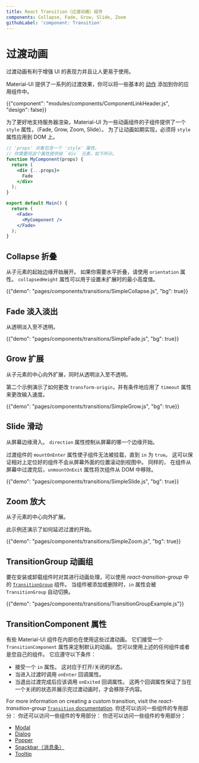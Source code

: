```yaml
---
title: React Transition（过渡动画）组件
components: Collapse, Fade, Grow, Slide, Zoom
githubLabel: 'component: Transition'
---
```


# 过渡动画

<p class="description">过渡动画有利于增强 UI 的表现力并且让人更易于使用。</p>

Material-UI 提供了一系列的过渡效果，你可以将一些基本的 [动作](https://material.io/design/motion/) 添加到你的应用组件中。

{{"component": "modules/components/ComponentLinkHeader.js", "design": false}}

为了更好地支持服务器渲染，Material-UI 为一些动画组件的子组件提供了一个 `style` 属性，（Fade, Grow, Zoom, Slide）。 为了让动画如期实现，必须将 `style` 属性应用到 DOM 上。

```jsx
// 'props' 对象包含一个 'style' 属性。
// 你需要将这个属性提供给 `div` 元素，如下所示。
function MyComponent(props) {
  return (
    <div {...props}>
      Fade
    </div>
  );
}

export default Main() {
  return (
    <Fade>
      <MyComponent />
    </Fade>
  );
}
```

## Collapse 折叠

从子元素的起始边缘开始展开。 如果你需要水平折叠，请使用 `orientation` 属性。 `collapsedHeight` 属性可以用于设置未扩展时的最小高度值。

{{"demo": "pages/components/transitions/SimpleCollapse.js", "bg": true}}

## Fade 淡入淡出

从透明淡入至不透明。

{{"demo": "pages/components/transitions/SimpleFade.js", "bg": true}}

## Grow 扩展

从子元素的中心向外扩展，同时从透明淡入至不透明。

第二个示例演示了如何更改 `transform-origin`，并有条件地应用了 `timeout` 属性来更改输入速度。

{{"demo": "pages/components/transitions/SimpleGrow.js", "bg": true}}

## Slide 滑动

从屏幕边缘滑入。 `direction` 属性控制从屏幕的哪一个边缘开始。

过渡组件的 `mountOnEnter` 属性使子组件无法被挂载，直到 `in` 为 `true`。 这可以保证相对上定位好的组件不会从屏幕外面的位置滚动到视图中。 同样的， 在组件从屏幕中过渡完后，`unmountOnExit` 属性将次组件从 DOM 中移除。

{{"demo": "pages/components/transitions/SimpleSlide.js", "bg": true}}

## Zoom 放大

从子元素的中心向外扩展。

此示例还演示了如何延迟过渡的开始。

{{"demo": "pages/components/transitions/SimpleZoom.js", "bg": true}}

## TransitionGroup 动画组

要在安装或卸载组件时对其进行动画处理，可以使用 _react-transition-group_ 中的 [`TransitionGroup`](https://reactcommunity.org/react-transition-group/transition-group) 组件。 当组件被添加或删除时，`in` 属性会被 `TransitionGroup` 自动切换。

{{"demo": "pages/components/transitions/TransitionGroupExample.js"}}

## TransitionComponent 属性

有些 Material-UI 组件在内部也在使用这些过渡动画。 它们接受一个 `TransitionComponent` 属性来定制默认的动画。 您可以使用上述的任何组件或者是您自己的组件。 它应遵守以下条件：

- 接受一个 `in` 属性。 这对应于打开/关闭的状态。
- 当进入过渡时调用 `onEnter` 回调属性。
- 当退出过渡完成后应该调用 `onExited` 回调属性。 这两个回调属性保证了当在一个关闭的状态并展示完过渡动画时，才会移除子内容。

For more information on creating a custom transition, visit the _react-transition-group_ [`Transition` documentation](https://reactcommunity.org/react-transition-group/transition). 你还可以访问一些组件的专用部分： 你还可以访问一些组件的专用部分： 你还可以访问一些组件的专用部分：

- [Modal](/components/modal/#transitions)
- [Dialog](/components/dialogs/#transitions)
- [Popper](/components/popper/#transitions)
- [Snackbar（消息条）](/components/snackbars/#transitions)
- [Tooltip](/components/tooltips/#transitions)
